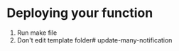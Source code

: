 # Deploying your function

1. Run make file
2. Don't edit template folder# update-many-notification
